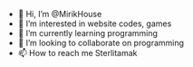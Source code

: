 - 👋 Hi, I’m @MirikHouse
- 👀 I’m interested in website codes, games
- 🌱 I’m currently learning programming
- 💞️ I’m looking to collaborate on programming
- 📫 How to reach me Sterlitamak

<!---
MirikHouse/MirikHouse is a ✨ special ✨ repository because its `README.md` (this file) appears on your GitHub profile.
You can click the Preview link to take a look at your changes.
--->
